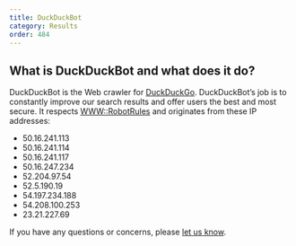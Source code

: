 ```yaml
---
title: DuckDuckBot
category: Results
order: 484
---
```


## What is DuckDuckBot and what does it do?

DuckDuckBot is the Web crawler for <a href="/">DuckDuckGo</a>.
DuckDuckBot’s job is to constantly improve our search results and offer users the best and most secure.
It respects <a href="https://metacpan.org/module/WWW::RobotRules">WWW::RobotRules</a> and originates from these IP addresses:

- 50.16.241.113
- 50.16.241.114
- 50.16.241.117
- 50.16.247.234
- 52.204.97.54
- 52.5.190.19
- 54.197.234.188
- 54.208.100.253
- 23.21.227.69

If you have any questions or concerns, please <a href="/feedback">let us know</a>.
